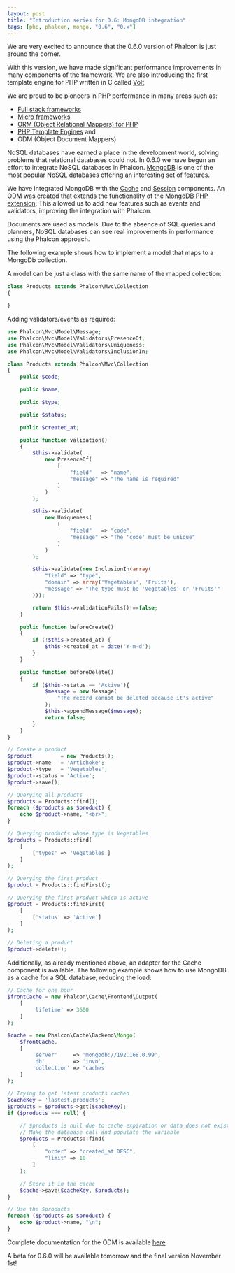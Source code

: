 ```yaml
---
layout: post
title: "Introduction series for 0.6: MongoDB integration"
tags: [php, phalcon, mongo, "0.6", "0.x"]
---
```

We are very excited to announce that the 0.6.0 version of Phalcon is just around the corner.

With this version, we have made significant performance improvements in many components of the framework. We are also introducing the first template engine for PHP written in C called [Volt](https://docs.phalcon.io/latest/en/volt).

We are proud to be pioneers in PHP performance in many areas such as:

<!--more-->
- [Full stack frameworks](https://docs.phalcon.io/latest/en/mvc)
- [Micro frameworks](https://docs.phalcon.io/latest/en/micro)
- [ORM (Object Relational Mappers) for PHP](https://docs.phalcon.io/latest/en/db-models)
- [PHP Template Engines](https://docs.phalcon.io/latest/en/volt) and
- ODM (Object Document Mappers)

NoSQL databases have earned a place in the development world, solving problems that relational databases could not. In 0.6.0 we have begun an effort to integrate NoSQL databases in Phalcon. [MongoDB](https://mongodb.com/) is one of the most popular NoSQL databases offering an interesting set of features.

We have integrated MongoDB with the [Cache](https://docs.phalcon.io/latest/en/cache) and [Session](https://docs.phalcon.io/latest/en/session) components. An ODM was created that extends the functionality of the [MongoDB PHP extension](http://www.php.net/manual/en/book.mongo.php). This allowed us to add new features such as events and validators, improving the integration with Phalcon.

Documents are used as models. Due to the absence of SQL queries and planners, NoSQL databases can see real improvements in performance using the Phalcon approach.

The following example shows how to implement a model that maps to a MongoDb collection.

A model can be just a class with the same name of the mapped collection:

```php
class Products extends Phalcon\Mvc\Collection
{

}
```

Adding validators/events as required:

```php
use Phalcon\Mvc\Model\Message;
use Phalcon\Mvc\Model\Validators\PresenceOf;
use Phalcon\Mvc\Model\Validators\Uniqueness;
use Phalcon\Mvc\Model\Validators\InclusionIn;

class Products extends Phalcon\Mvc\Collection
{
    public $code;

    public $name;

    public $type;

    public $status;

    public $created_at;

    public function validation()
    {
        $this->validate(
            new PresenceOf(
                [
                    "field"   => "name",
                    "message" => "The name is required"
                ]
            )
        );

        $this->validate(
            new Uniqueness(
                [
                    "field"   => "code",
                    "message" => "The 'code' must be unique"
                ]
            )
        );

        $this->validate(new InclusionIn(array(
            "field" => "type",
            "domain" => array('Vegetables', 'Fruits'),
            "message" => "The type must be 'Vegetables' or 'Fruits'"
        )));

        return $this->validationFails()!==false;
    }

    public function beforeCreate()
    {
        if (!$this->created_at) {
            $this->created_at = date('Y-m-d');
        }
    }

    public function beforeDelete()
    {
        if ($this->status == 'Active'){
            $message = new Message(
                "The record cannot be deleted because it's active"
            );
            $this->appendMessage($message);
            return false;
        }
    }
}
```

```php
// Create a product
$product         = new Products();
$product->name   = 'Artichoke';
$product->type   = 'Vegetables';
$product->status = 'Active';
$product->save();

// Querying all products
$products = Products::find();
foreach ($products as $product) {
    echo $product->name, "<br>";
}

// Querying products whose type is Vegetables
$products = Products::find(
    [
        ['types' => 'Vegetables']
    ]
);

// Querying the first product
$product = Products::findFirst();

// Querying the first product which is active
$product = Products::findFirst(
    [
        ['status' => 'Active']
    ]
);

// Deleting a product
$product->delete();
```

Additionally, as already mentioned above, an adapter for the Cache component is available. The following example shows how to use MongoDB as a cache for a SQL database, reducing the load:

```php
// Cache for one hour
$frontCache = new Phalcon\Cache\Frontend\Output(
    [
        'lifetime' => 3600
    ]
);

$cache = new Phalcon\Cache\Backend\Mongo(
    $frontCache,
    [
        'server'     => 'mongodb://192.168.0.99',
        'db'         => 'invo',
        'collection' => 'caches'
    ]
);

// Trying to get latest products cached
$cacheKey = 'lastest.products';
$products = $products->get($cacheKey);
if ($products === null) {

    // $products is null due to cache expiration or data does not exist
    // Make the database call and populate the variable
    $products = Products::find(
        [
            "order" => "created_at DESC",
            "limit" => 10
        ]
    );

    // Store it in the cache
    $cache->save($cacheKey, $products);
}

// Use the $products
foreach ($products as $product) {
    echo $product->name, "\n";
}
```

Complete documentation for the ODM is available [here](https://docs.phalcon.io/latest/en/odm)

A beta for 0.6.0 will be available tomorrow and the final version November 1st!

